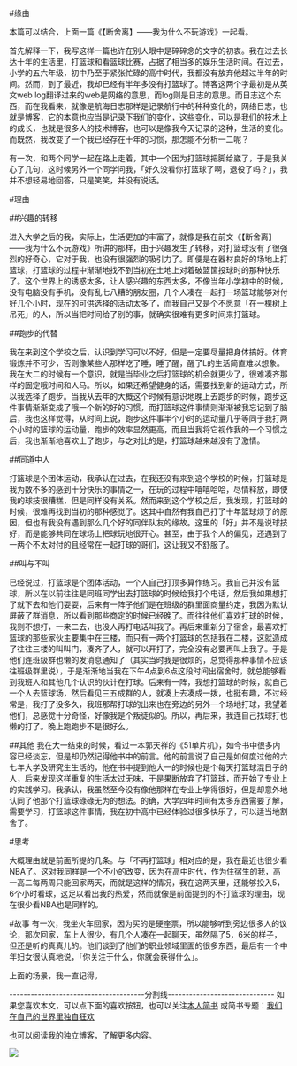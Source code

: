 #缘由

本篇可以结合，上面一篇《【断舍离】——我为什么不玩游戏》一起看。

首先解释一下，我写这样一篇也许在别人眼中是碎碎念的文字的初衷。我在过去长达十年的生活里，打篮球和看篮球比赛，占据了相当多的娱乐生活时间。在过去，小学的五六年级，初中乃至于紧张忙碌的高中时代，我都没有放弃他超过半年的时间。然而，到了最近，我却已经有半年多没有打篮球了。博客这两个字最初是从英文web log翻译过来的web是网络的意思，而log则是日志的意思。而日志这个东西，而在我看来，就像是航海日志那样是记录航行中的种种变化的，网络日志，也就是博客，它的本意也应当是记录下我们的变化，这些变化，可以是我们的技术上的成长，也就是很多人的技术博客，也可以是像我今天记录的这种，生活的变化。而既然，我改变了一个我已经存在十年的习惯，那怎能不分析一二呢？

有一次，和两个同学一起在路上走着，其中一个因为打篮球把脚给崴了，于是我关心了几句，这时候另外一个同学问我，「好久没看你打篮球了啊，退役了吗？」，我并不想轻易地回答，只是笑笑，并没有说话。


#理由

##兴趣的转移

进入大学之后的我，实际上，生活更加的丰富了，就像是我在前文《【断舍离】——我为什么不玩游戏》所讲的那样，由于兴趣发生了转移，对打篮球没有了很强烈的好奇心，它对于我，也没有很强烈的吸引力了。即便是在器材良好的场地上打篮球，打篮球的过程中渐渐地找不到当初在土地上对着破篮筐投球时的那种快乐了。这个世界上的诱惑太多，让人感兴趣的东西太多，不像当年小学初中的时候，没有电脑没有手机，没有乱七八糟的朋友圈，几个人凑在一起打一场篮球能够对付好几个小时，现在的可供选择的活动太多了，而我自己又是个不愿意「在一棵树上吊死」的人，所以当把时间给了别的事，就确实很难有更多时间来打篮球。

##跑步的代替

我在来到这个学校之后，认识到学习可以不好，但是一定要尽量把身体搞好。体育锻炼并不可少，否则像某些人那样吃了睡，睡了醒，醒了L的生活简直难以想象。我在大二的时候有一个意识，就是当毕业之后打篮球的机会就更少了，很难凑齐那样的固定哦时间和人马。所以，如果还希望健身的话，需要找到新的运动方式，所以我选择了跑步。当我从去年的大概这个时候有意识地晚上去跑步的时候，跑步这件事情渐渐变成了哦一个新的好的习惯，而打篮球这件事情则渐渐被我忘记到了脑后，我也这样觉得，从时间上说，跑步这件事半个小时的运动量几乎等同于我打两个小时的篮球的运动量，跑步的效率显然更高，而且当我将它视作我的一个习惯之后，我也渐渐地喜欢上了跑步，与之对比的是，打篮球越来越没有了激情。

##同道中人

打篮球是个团体运动，我承认在过去，在我还没有来到这个学校的时候，打篮球是我为数不多的感到十分快乐的事情之一，在玩的过程中嘻嘻哈哈，尽情释放，即使我的球技很糟糕，但是同样没有关系。然而来到这个学校之后，我发现，打篮球的时候，很难再找到当初的那种感觉了。这其中自然有我自己打了十年篮球烦了的原因，但也有我没有遇到那么几个好的同伴队友的缘故。这里的「好」并不是说球技好，而是能够共同在球场上把球玩地很开心。甚至，由于我个人的偏见，还遇到了一两个不太对付的且经常在一起打球的哥们，这让我又不舒服了。

##叫与不叫

已经说过，打篮球是个团体活动，一个人自己打顶多算作练习。我自己并没有篮球，所以在以前往往是同班同学出去打篮球的时候给我打个电话，然后我如果想打了就下去和他们耍耍，后来有一阵子他们是在班级的群里面商量约定，我因为默认屏蔽了群消息，所以看到那些商定的时候已经晚了。而往往他们喜欢打球的时候，我则不想打，一来二去，也没人再打电话叫我了。再后来重新分了宿舍，最喜欢打篮球的那些家伙主要集中在三楼，而只有一两个打篮球的包括我在二楼，这就造成了往往三楼的叫叫门，凑齐了人，就可以开打了，完全没有必要再叫上我了。于是他们连班级群也懒的发消息通知了（其实当时我是很烦的，总觉得那种事情不应该往班级群里说），于是渐渐地当我在下午4点到6点这段时间出宿舍时，就总能够看到我班人和其他几个认识的伙计在打球。后来有一阵，我想打篮球的时候，就自己一个人去篮球场，然后看见三五成群的人，就凑上去凑成一拨，也挺有趣，不过经常是，我打了没多久，我班那帮打球的出来也在旁边的另外一个场地打球，我望着他们，总感觉十分奇怪，好像我是个叛徒似的。所以，再后来，我连自己找球打也懒的打了。晚上跑跑步不是很好么。

##其他
我在大一结束的时候，看过一本郭天祥的《51单片机》，如今书中很多内容已经淡忘，但是却仍然记得他书中的前言。他的前言说了自己是如何度过他的六七年大学及研究生生活的，他在书中提到他大一的时候也是个每天打篮球混日子的人，后来发现这样重复的生活太过无味，于是果断放弃了打篮球，而开始了专业上的实践学习。我承认，我虽然至今没有像他那样在专业上学得很好，但是却意外地认同了他那个打篮球碌碌无为的想法。的确，大学四年时间有太多东西需要了解，需要学习，打篮球这件事情，我在初中高中已经体验过很多快乐了，可以适当地割舍了。


#思考

大概理由就是前面所提的几条。与「不再打篮球」相对应的是，我在最近也很少看NBA了。这对我同样是一个不小的改变，因为在高中时代，作为住宿生的我，高一高二每两周只能回家两天，而就是这样的情况，我在这两天里，还能够投入5，6个小时看球，这足以看出我的热爱，然而就像是前面提到的不打篮球的理由，现在很少看NBA也是同样的。

#故事
有一次，我坐火车回家，因为买的是硬座票，所以能够听到旁边很多人的议论，那次回家，车上人很少，有几个人凑在一起聊天，虽然隔了5，6米的样子，但还是听的真真儿的。他们谈到了他们的职业领域里面的很多东西，最后有一个中年妇女很认真地说，「你关注于什么，你就会获得什么」。

上面的场景，我一直记得。


--------------------------------------分割线------------------------------
如果您喜欢本文，可以点下面的喜欢按钮，也可以关注[本人简书](http://www.jianshu.com/users/1c26e9e36267/latest_articles)
或简书专题：[我们在自己的世界里独自狂欢](http://www.jianshu.com/collection/7b424559990a)

也可以阅读我的独立博客，了解更多内容。

[![](http://hktkdy.qiniudn.com/slogan.jpg)](http://hktkdy.com)




